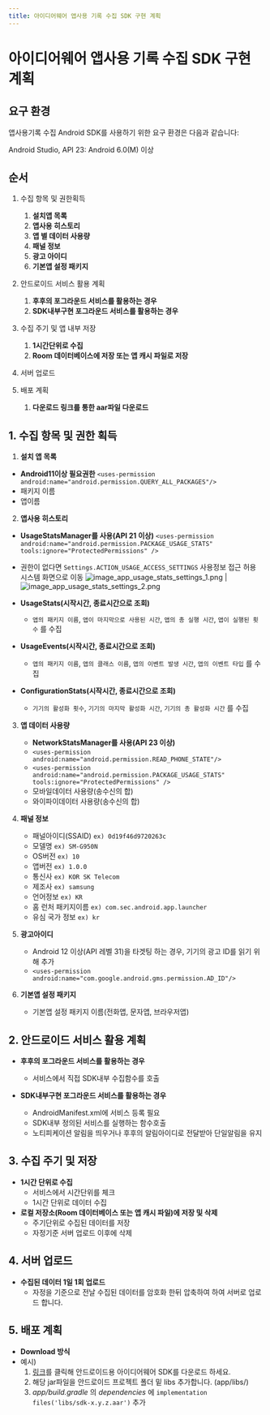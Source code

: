 ```yaml
---
title: 아이디어웨어 앱사용 기록 수집 SDK 구현 계획
---
```


# 아이디어웨어 앱사용 기록 수집 SDK 구현 계획

## 요구 환경

앱사용기록 수집 Android SDK를 사용하기 위한 요구 환경은 다음과 같습니다:

Android Studio,
API 23: Android 6.0(M) 이상

## 순서

1. 수집 항목 및 권한획득
	1. **설치앱 목록**
    2. **앱사용 히스토리**
    3. **앱 별 데이터 사용량**
    4. **패널 정보**
    5. **광고 아이디**
    6. **기본앱 설정 패키지**


2. 안드로이드 서비스 활용 계획
	1. **후후의 포그라운드 서비스를 활용하는 경우**
    2. **SDK내부구현 포그라운드 서비스를 활용하는 경우**


3. 수집 주기 및 앱 내부 저장
    1. **1시간단위로 수집**
    2. **Room 데이터베이스에 저장 또는 앱 캐시 파일로 저장**


4. 서버 업로드

5. 배포 계획
    1. **다운로드 링크를 통한 aar파일 다운로드**


## 1. **수집 항목 및 권한 획득**

1. **설치 앱 목록**
- **Android11이상 필요권한**
  `<uses-permission android:name="android.permission.QUERY_ALL_PACKAGES"/>`
- 패키지 이름
- 앱이름

2. **앱사용 히스토리**
- **UsageStatsManager를 사용(API 21 이상)**
  `<uses-permission android:name="android.permission.PACKAGE_USAGE_STATS" tools:ignore="ProtectedPermissions" />`
  
- 권한이 없다면 `Settings.ACTION_USAGE_ACCESS_SETTINGS` 사용정보 접근 허용 시스템 화면으로 이동
![image_app_usage_stats_settings_1.png](image_app_usage_stats_settings_1.png) | ![image_app_usage_stats_settings_2.png](image_app_usage_stats_settings_2.png)

- **UsageStats(시작시간, 종료시간으로 조회)**
    - `앱의 패키지 이름`, `앱이 마지막으로 사용된 시간`, `앱의 총 실행 시간`, `앱이 실행된 횟수` 를 수집

- **UsageEvents(시작시간, 종료시간으로 조회)**
    - `앱의 패키지 이름`, `앱의 클래스 이름`, `앱의 이벤트 발생 시간`, `앱의 이벤트 타입` 를 수집

- **ConfigurationStats(시작시간, 종료시간으로 조회)**
    - `기기의 활성화 횟수`, `기기의 마지막 활성화 시간`, `기기의 총 활성화 시간` 를 수집

3. **앱 데이터 사용량**
    - **NetworkStatsManager를 사용(API 23 이상)**
    - `<uses-permission android:name="android.permission.READ_PHONE_STATE"/>`
    - `<uses-permission android:name="android.permission.PACKAGE_USAGE_STATS"
            tools:ignore="ProtectedPermissions" />`
    - 모바일데이터 사용량(송수신의 합)
    - 와이파이데이터 사용량(송수신의 합)

4. **패널 정보**
    - 패널아이디(SSAID)
      `ex) 0d19f46d9720263c`
    - 모델명
      `ex) SM-G950N`
    - OS버전
      `ex) 10`
    - 앱버전
      `ex) 1.0.0`
    - 통신사
      `ex) KOR SK Telecom`
    - 제조사
      `ex) samsung`
    - 언어정보
      `ex) KR`
    - 홈 런처 패키지이름 
      `ex) com.sec.android.app.launcher`
    - 유심 국가 정보
      `ex) kr`

5. **광고아이디**
    - Android 12 이상(API 레벨 31)을 타겟팅 하는 경우, 기기의 광고 ID를 읽기 위해 추가
    - `<uses-permission android:name="com.google.android.gms.permission.AD_ID"/>`

6. **기본앱 설정 패키지**
    - 기본앱 설정 패키지 이름(전화앱, 문자앱, 브라우저앱)

## 2. **안드로이드 서비스 활용 계획**
- **후후의 포그라운드 서비스를 활용하는 경우**	
    - 서비스에서 직접 SDK내부 수집함수를 호출

- **SDK내부구현 포그라운드 서비스를 활용하는 경우**	
    - AndroidManifest.xml에 서비스 등록 필요
    - SDK내부 정의된 서비스를 실행하는 함수호출
    - 노티피케이션 알림을 띄우거나 후후의 알림아이디로 전달받아 단일알림을 유지

## 3. **수집 주기 및 저장**
- **1시간 단위로 수집**	
    - 서비스에서 시간단위를 체크
    - 1시간 단위로 데이터 수집 
- **로컬 저장소(Room 데이터베이스 또는 앱 캐시 파일)에 저장 및 삭제**	
    - 주기단위로 수집된 데이터를 저장
    - 자정기준 서버 업로드 이후에 삭제

## 4. **서버 업로드**
- **수집된 데이터 1일 1회 업로드**	
    - 자정을 기준으로 전날 수집된 데이터를 암호화 한뒤 압축하여 하여 서버로 업로드 합니다.

## 5. **배포 계획**
- **Download 방식**
- 예시)
    1. [링크](https://ideaware-mobile.s3.ap-northeast-2.amazonaws.com/sdks/sdk-1.0.0.aar)를 클릭해 안드로이드용 아이디어웨어 SDK를 다운로드 하세요.
    2. 해당 jar파일을 안드로이드 프로젝트 폴더 밑 libs 추가합니다. (app/libs/)
    3. *app/build.gradle* 의 *dependencies* 에 `implementation files('libs/sdk-x.y.z.aar')` 추가
